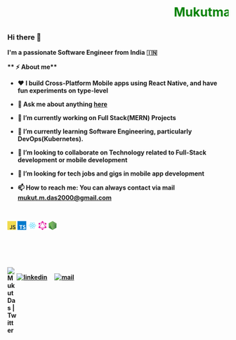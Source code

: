 <h1 style="color:green"><b><marquee>Mukutmani Das </marquee><b></h1>


### Hi there 👋

I'm a passionate Software Engineer from India 🇮🇳

** ⚡ About me**

- ❤️ I build Cross-Platform Mobile apps using React Native, and have fun experiments on type-level

- 💬 Ask me about anything [here](https://github.com/mukut-d/mukut-d/issues)
-  🔭 I’m currently working on Full Stack(MERN) Projects
- 🌱 I’m currently learning Software Engineering, particularly DevOps(Kubernetes).
- 👯 I’m looking to collaborate on Technology related to Full-Stack development or mobile development
- 🤔 I’m looking for tech jobs and gigs in mobile app development
- 📫 How to reach me: You can always contact via mail mukut.m.das2000@gmail.com

   <br>

<code><img height="20" alt="javascript" src="https://raw.githubusercontent.com/github/explore/80688e429a7d4ef2fca1e82350fe8e3517d3494d/topics/javascript/javascript.png"></code>
<code><img height="20" alt="typescript" src="https://raw.githubusercontent.com/github/explore/80688e429a7d4ef2fca1e82350fe8e3517d3494d/topics/typescript/typescript.png"></code>
<code><img height="20" alt="react" src="https://raw.githubusercontent.com/github/explore/80688e429a7d4ef2fca1e82350fe8e3517d3494d/topics/react/react.png"></code>
<code><img height="20" alt="graphql" src="https://raw.githubusercontent.com/github/explore/5c058a388828bb5fde0bcafd4bc867b5bb3f26f3/topics/graphql/graphql.png"></code>
<code><img height="20" alt="nodejs" src="https://raw.githubusercontent.com/github/explore/80688e429a7d4ef2fca1e82350fe8e3517d3494d/topics/nodejs/nodejs.png"></code>    
<br>


<br />
<br />

<br />
<a href="https://twitter.com/Antique_Spinach">
  <img align="left" alt="Mukut Das | Twitter" width="21px" src="https://raw.githubusercontent.com/anuraghazra/anuraghazra/master/assets/twitter.svg" />
</a>


[![linkedin](https://github.com/arpit-dwivedi/arpit-dwivedi.github.io/blob/master/assets/img/Webp.net-resizeimage.png)](https://www.linkedin.com/in/mukut-das/)&nbsp;&nbsp;&nbsp;&nbsp;
[![mail](https://github.com/arpit-dwivedi/arpit-dwivedi/blob/master/m1.png)](mailto:mukut.m.das2000@gmail.com)

